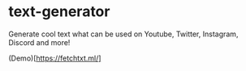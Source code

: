 # text-generator
Generate cool text what can be used on Youtube, Twitter, Instagram, Discord and more!

(Demo)[https://fetchtxt.ml/]
